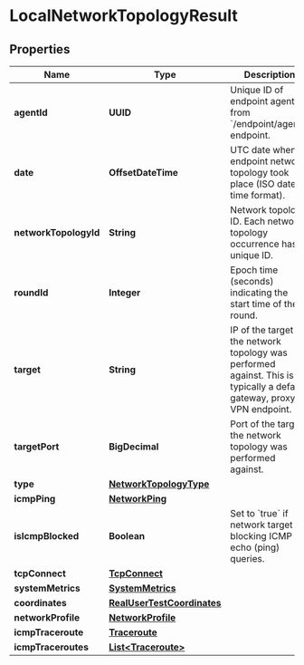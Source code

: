 

# LocalNetworkTopologyResult


## Properties

| Name | Type | Description | Notes |
|------------ | ------------- | ------------- | -------------|
|**agentId** | **UUID** | Unique ID of endpoint agent, from &#x60;/endpoint/agents&#x60; endpoint. |  [optional] [readonly] |
|**date** | **OffsetDateTime** | UTC date when endpoint network topology took place (ISO date-time format). |  [optional] [readonly] |
|**networkTopologyId** | **String** | Network topology ID. Each network topology occurrence has a unique ID. |  [optional] [readonly] |
|**roundId** | **Integer** | Epoch time (seconds) indicating the start time of the round. |  [optional] [readonly] |
|**target** | **String** | IP of the target the network topology was performed against. This is typically a default gateway, proxy or VPN endpoint. |  [optional] [readonly] |
|**targetPort** | **BigDecimal** | Port of the target the network topology was performed against. |  [optional] [readonly] |
|**type** | [**NetworkTopologyType**](NetworkTopologyType.md) |  |  [optional] |
|**icmpPing** | [**NetworkPing**](NetworkPing.md) |  |  [optional] |
|**isIcmpBlocked** | **Boolean** | Set to &#x60;true&#x60; if network target is blocking ICMP echo (ping) queries. |  [optional] [readonly] |
|**tcpConnect** | [**TcpConnect**](TcpConnect.md) |  |  [optional] |
|**systemMetrics** | [**SystemMetrics**](SystemMetrics.md) |  |  [optional] |
|**coordinates** | [**RealUserTestCoordinates**](RealUserTestCoordinates.md) |  |  [optional] |
|**networkProfile** | [**NetworkProfile**](NetworkProfile.md) |  |  [optional] |
|**icmpTraceroute** | [**Traceroute**](Traceroute.md) |  |  [optional] |
|**icmpTraceroutes** | [**List&lt;Traceroute&gt;**](Traceroute.md) |  |  [optional] |



